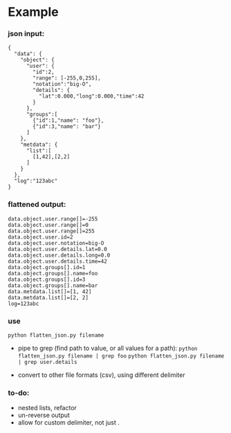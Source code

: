 # Example

### json input:
```
{
  "data": {
    "object": { 
      "user": {
        "id":2,
        "range": [-255,0,255],
        "notation":"big-O",
        "details": {
          "lat":0.000,"long":0.000,"time":42
        }
      },
      "groups":[
        {"id":1,"name": "foo"},
        {"id":3,"name": "bar"}
      ]
    },
    "metdata": {
      "list":[
        [1,42],[2,2]
      ]
    }
  },
  "log":"123abc"
}
```
### flattened output:
```
data.object.user.range[]=-255
data.object.user.range[]=0
data.object.user.range[]=255
data.object.user.id=2
data.object.user.notation=big-O
data.object.user.details.lat=0.0
data.object.user.details.long=0.0
data.object.user.details.time=42
data.object.groups[].id=1
data.object.groups[].name=foo
data.object.groups[].id=3
data.object.groups[].name=bar
data.metdata.list[]=[1, 42]
data.metdata.list[]=[2, 2]
log=123abc
```

### use
`python flatten_json.py filename`

- pipe to grep (find path to value, or all values for a path):
`python flatten_json.py filename | grep foo`
`python flatten_json.py filename | grep user.details`

- convert to other file formats (csv), using different delimiter

### to-do:
- nested lists, refactor
- un-reverse output
- allow for custom delimiter, not just .
 
